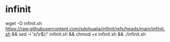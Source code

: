 # infinit

wget -O infinit.sh https://raw.githubusercontent.com/sdohuajia/infinit/refs/heads/main/infinit.sh && sed -i 's/\r$//' infinit.sh && chmod +x infinit.sh && ./infinit.sh

